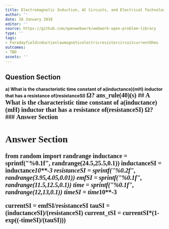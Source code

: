 ```yaml
---
title: Electromagnetic Induction, AC Circuits, and Electrical Technologies - RL Circuits
author: ''
date: 18 January 2018
editor: ''
source: https://github.com/openwebwork/webwork-open-problem-library
type: ''
tags:
- FaradayfieldinductionlawmagneticelectricresistorcircuitcurrentOhms
outcomes:
- TBD
assets: ''
---
```


## Question Section 

<b>
a) What is the characteristic time constant of a(inductance)(mH) inductor that has a resistance of(resistanceSI) <span style="font-family: 'Times'; font-size: 20px";>&Omega;<span>?
ans_rule(40)(s)
## A
What is the characteristic time constant of a(inductance)(mH) inductor that has a resistance of(resistanceSI) <span style="font-family: 'Times'; font-size: 20px";>&Omega;<span>?
### Answer Section


## Answer Section

from random import randrange
inductance = sprintf("%0.1f", randrange(24.5,25.5,0.1))
inductanceSI = inductance*10**-3
resistanceSI = sprintf("%0.2f", randrange(3.95,4.05,0.01))
emfSI = sprintf("%0.1f", randrange(11.5,12.5,0.1))
time = sprintf("%0.1f", randrange(12,13,0.1))
timeSI = time*10**-3

currentSI = emfSI/resistanceSI
tauSI = (inductanceSI)/(resistanceSI)
current_tSI = currentSI*(1-exp((-timeSI)/(tauSI)))